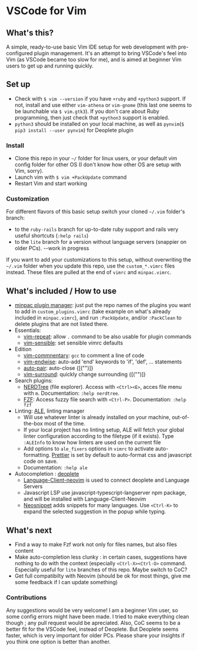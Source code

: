 # VSCode for Vim

## What's this?

A simple, ready-to-use basic Vim IDE setup for web development with pre-configured plugin management. It's an attempt to bring VSCode's feel into Vim (as VSCode became too slow for me), and is aimed at beginner Vim users to get up and running quickly.

## Set up

* Check with `$ vim --version` if you have `+ruby` and `+python3` support. If not, install and use either `vim-athena` or `vim-gnome` (this last one seems to be launchable via `$ vim.gtk3`). If you don't care about Ruby programming, then just check that `+python3` support is enabled.
* `python3` should be installed on your local machine, as well as `pynvim`(`$ pip3 install --user pynvim`) for Deoplete plugin

### Install

* Clone this repo in your `~/` folder for linux users, or your default vim config folder for other OS (I don't know how other OS are setup with Vim, sorry).
* Launch vim with `$ vim +PackUpdate` command
* Restart Vim and start working

### Customization

For different flavors of this basic setup switch your cloned `~/.vim` folder's branch:
* to the `ruby-rails` branch for up-to-date ruby support and rails very useful shortcuts (`:help rails`)
* to the `lite` branch for a version without language servers (snappier on older PCs). --work in progress

If you want to add your customizations to this setup, without overwriting the `~/.vim` folder when you update this repo, use the `custom_*.vimrc` files instead. These files are pulled at the end of `vimrc` and `minpac.vimrc`.

## What's included / How to use

* [minpac plugin manager](https://github.com/k-takata/minpac): just put the repo names of the plugins you want to add in `custom_plugins.vimrc` (take example on what's already included in `minpac.vimrc`), and run `:PackUpdate`, and/or `:PackClean` to delete plugins that are not listed there.
* Essentials:
  * [vim-repeat](https://github.com/tpope/vim-repeat): allow `.` command to be also usable for plugin commands
  * [vim-sensible](https://github.com/tpope/vim-sensible): set sensible vimrc defaults
* Edition
  * [vim-commnentary](https://github.com/tpope/vim-commentary): `gcc` to comment a line of code
  * [vim-endwise](https://github.com/tpope/vim-endwise): auto-add 'end' keywords to 'if', 'def', ... statements
  * [auto-pair](https://github.com/jiangmiao/auto-pairs): auto-close {[("")]}
  * [vim-surround](https://github.com/tpope/vim-surround): quickly change surrounding {[("")]}
* Search plugins:
  * [NERDTree](https://github.com/scrooloose/nerdtree) (file explorer). Access with `<Ctrl><E>`, acces file menu with `m`. Documentation: `:help nerdtree`.
  * [FZF](https://github.com/junegunn/fzf.vim): Access fuzzy file search with `<Ctrl-P>`. Documentation: `:help fzf`
* Linting: [ALE](https://github.com/dense-analysis/ale), linting manager
  * Will use whatever linter is already installed on your machine, out-of-the-box most of the time.
  * If your local project has no linting setup, ALE will fetch your global linter configuration according to the filetype (if it exists). Type `:ALEInfo` to know how linters are used on the current file
  * Add options to `ale_fixers` options in `vimrc` to activate auto-formatting. [Prettier](https://prettier.io) is set by default to auto-format css and javascript code on save.
  * Documentation: `:help ale`
* Autocompletion : [deoplete](https://github.com/Shougo/deoplete.nvim)
  * [Language-Client-neovim](https://github.com/autozimu/LanguageClient-neovim) is used to connect deoplete and Language Servers
  * Javascript LSP use javascript-typescript-langserver npm package, and will be installed with Language-Client-Neovim
  * [Neosnippet](https://github.com/Shougo/neosnippet.vim) adds snippets for many languages. Use `<Ctrl-K>` to expand the selected suggestion in the popup while typing.

## What's next

* Find a way to make Fzf work not only for files names, but also files content
* Make auto-completion less clunky : in certain cases, suggestions have nothing to do with the context (especially `<Ctrl-X><Ctrl-O>` command. Especially useful for `lite` branches of this repo. Maybe switch to CoC?
* Get full compatibilty with Neovim (should be ok for most things, give me some feedback if I can update something)

### Contributions

Any suggestions would be very welcome!
I am a beginner Vim user, so some config errors might have been made. I tried to make everything clean though ; any pull request would be apreciated.
Also, CoC seems to be a better fit for the VSCode feel, instead of Deoplete. But Deoplete seems faster, which is very important for older PCs. Please share your insights if you think one option is better than another.
